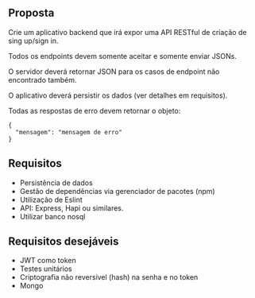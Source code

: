 ## Proposta

Crie um aplicativo backend que irá expor uma API RESTful de criação de sing up/sign
in.

Todos os endpoints devem somente aceitar e somente enviar JSONs.

O servidor deverá retornar JSON para os casos de endpoint não encontrado também.

O aplicativo deverá persistir os dados (ver detalhes em requisitos).


Todas as respostas de erro devem retornar o objeto:
```
{
  "mensagem": "mensagem de erro"
}
```

## Requisitos

- Persistência de dados
- Gestão de dependências via gerenciador de pacotes (npm)
- Utilização de Eslint
- API: Express, Hapi ou similares.
- Utilizar banco nosql

## Requisitos desejáveis

- JWT como token
- Testes unitários
- Criptografia não reversível (hash) na senha e no token
- Mongo
